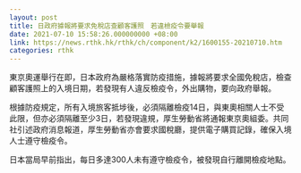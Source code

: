 ```yaml
---
layout: post
title: 日政府據報將要求免稅店查顧客護照　若違檢疫令要舉報
date: 2021-07-10 15:58:26.000000000 +08:00
link: https://news.rthk.hk/rthk/ch/component/k2/1600155-20210710.htm
categories: rthk
---
```


東京奧運舉行在即，日本政府為嚴格落實防疫措施，據報將要求全國免稅店，檢查顧客護照上的入境日期，若發現有人違反檢疫令，外出購物，要向政府舉報。

根據防疫規定，所有入境旅客抵埗後，必須隔離檢疫14日，與東奧相關人士不受此限，但亦必須隔離至少3日，若發現違規，厚生勞動省將通報東京奧組委。共同社引述政府消息報道，厚生勞動省亦會要求國稅廳，提供電子購買記錄，確保入境人士遵守檢疫令。

日本當局早前指出，每日多達300人未有遵守檢疫令，被發現自行離開檢疫地點。
